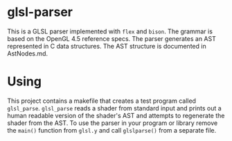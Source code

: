 glsl-parser
=========

This is a GLSL parser implemented with `flex` and `bison`. The grammar is based on the OpenGL 4.5 reference specs. The parser generates an AST represented in C data structures. The AST structure is documented in AstNodes.md.

Using
=====

This project contains a makefile that creates a test program called `glsl_parse`. `glsl_parse` reads a shader from standard input and prints out a human readable version of the shader's AST and attempts to regenerate the shader from the AST. To use the parser in your program or library remove the `main()` function from `glsl.y` and call `glslparse()` from a separate file.

